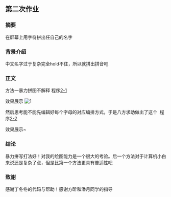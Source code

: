 ## 第二次作业

### 摘要
在屏幕上用字符拼出任自己的名字

### 背景介绍
中文名字过于复杂完全hold不住，所以就拼出拼音吧

### 正文
方法一暴力拼图不解释  程序[2-1](https://github.com/zhaozhanyi0804/computationalphysics_N2015301020052/blob/master/Word2-1.py)

效果展示 ![1](https://pan.baidu.com/s/1jIJza9g )

然后思考能不能先编辑好每个字母的对应编排方式，于是八方求助做出了这个  程序[2-2](https://github.com/zhaozhanyi0804/computationalphysics_N2015301020052/blob/master/Word2-2.py)

效果展示~[](https://pan.baidu.com/disk/timeline)[](http://i.imgur.com/P6QMx6h.jpg)
      
### 结论
暴力拼写打法好！对我的绘图能力是一个很大的考验。后一个方法对于计算机小白来说还是复杂了点，但是比第一个方法更具有普适性吧

### 致谢
感谢丁冬冬的代码与帮助！感谢方昕和潘月同学的指导

